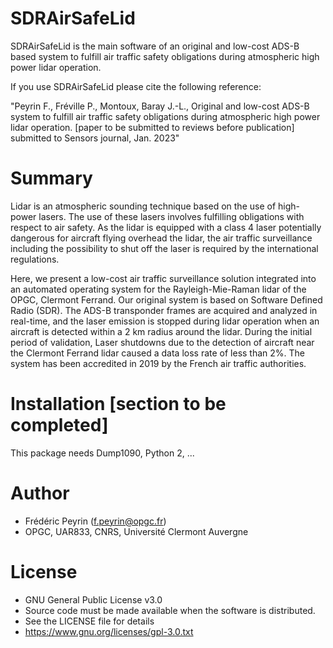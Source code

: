 # SDRAirSafeLid

SDRAirSafeLid is the main software of an original and low-cost ADS-B based system to fulfill air traffic safety obligations during atmospheric high power lidar operation.

If you use SDRAirSafeLid please cite the following reference:

"Peyrin F., Fréville P., Montoux, Baray J.-L., Original and low-cost ADS-B system to fulfill air traffic safety obligations during atmospheric high power lidar operation. [paper to be submitted to reviews before publication] submitted to Sensors journal, Jan. 2023"


# Summary
Lidar is an atmospheric sounding technique based on the use of high-power lasers.
The use of these lasers involves fulfilling obligations with respect to air safety. 
As the lidar is equipped with a class 4 laser potentially dangerous for aircraft flying overhead the lidar, the air traffic surveillance including the possibility to shut off the laser is required by the international regulations.

Here, we present a low-cost air traffic surveillance solution integrated into an automated operating system for the Rayleigh-Mie-Raman lidar of the OPGC, Clermont Ferrand.
Our original system is based on Software Defined Radio (SDR).
The ADS-B transponder frames are acquired and analyzed in real-time, and the laser emission is stopped during lidar operation when an aircraft is detected within a 2 km radius around the lidar.
During the initial period of validation, Laser shutdowns due to the detection of aircraft near the Clermont Ferrand lidar caused a data loss rate of less than 2%.
The system has been accredited in 2019 by the French air traffic authorities.

# Installation [section to be completed]
This package needs Dump1090, Python 2, ...

# Author
* Frédéric Peyrin (f.peyrin@opgc.fr)
* OPGC, UAR833, CNRS, Université Clermont Auvergne

# License
* GNU General Public License v3.0
* Source code must be made available when the software is distributed.
* See the LICENSE file for details
* https://www.gnu.org/licenses/gpl-3.0.txt

